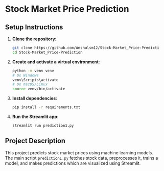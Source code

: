 # Stock Market Price Prediction

## Setup Instructions

1. **Clone the repository**:
   ```sh
   git clone https://github.com/Anshulsm12/Stock-Market_Price-Prediction.git
   cd Stock-Market_Price-Prediction
   ```

2. **Create and activate a virtual environment**:
   ```sh
   python -m venv venv
   # On Windows
   venv\Scripts\activate
   # On macOS/Linux
   source venv/bin/activate
   ```

3. **Install dependencies**:
   ```sh
   pip install -r requirements.txt
   ```

4. **Run the Streamlit app**:
   ```sh
   streamlit run prediction1.py
   ```

## Project Description

This project predicts stock market prices using machine learning models. The main script `prediction1.py` fetches stock data, preprocesses it, trains a model, and makes predictions which are visualized using Streamlit.